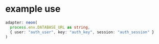 # example use

```ts
adapter: neon(
  process.env.DATABASE_URL as string,
  { user: "auth_user", key: "auth_key", session: "auth_session" }
)
```
